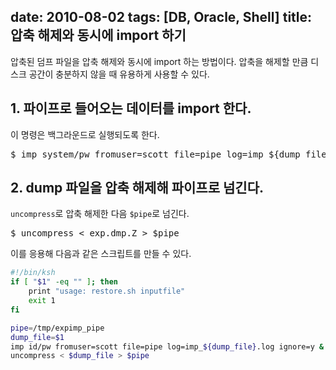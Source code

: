 date: 2010-08-02
tags: [DB, Oracle, Shell]
title: 압축 해제와 동시에 import 하기
---
압축된 덤프 파일을 압축 해제와 동시에 import 하는 방법이다. 압축을 해제할 만큼 디스크 공간이 충분하지 않을 때 유용하게 사용할 수 있다.
<!-- more -->

## 1. 파이프로 들어오는 데이터를 import 한다.
이 명령은 백그라운드로 실행되도록 한다.

<pre class="console">
$ imp system/pw fromuser=scott file=pipe log=imp_${dump_file}.log ignore=y &
</pre>

## 2. dump 파일을 압축 해제해 파이프로 넘긴다.
`uncompress`로 압축 해제한 다음 `$pipe`로 넘긴다.

<pre class="console">
$ uncompress &lt; exp.dmp.Z &gt; $pipe
</pre>

이를 응용해 다음과 같은 스크립트를 만들 수 있다.

```sh
#!/bin/ksh
if [ "$1" -eq "" ]; then
    print "usage: restore.sh inputfile"
    exit 1
fi

pipe=/tmp/expimp_pipe
dump_file=$1
imp id/pw fromuser=scott file=pipe log=imp_${dump_file}.log ignore=y &
uncompress < $dump_file > $pipe
```
